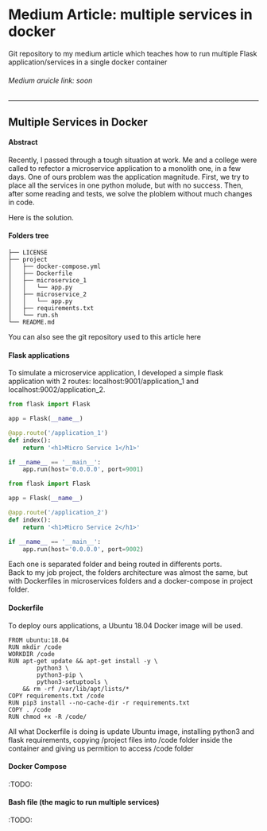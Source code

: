 # Medium Article: multiple services in docker
Git repository to my medium article which teaches how to run multiple Flask application/services in a single docker container

###### Medium aruicle link: _soon_
---

## Multiple Services in Docker
#### Abstract
Recently, I passed through a tough situation at work. Me and a college were called to refector a microservice application to a monolith one, in a few days. One of ours problem was the application magnitude. First, we try to place all the services in one python molude, but with no success. Then, after some reading and tests, we solve the ploblem without much changes in code.

Here is the solution.

#### Folders tree
```
├── LICENSE
├── project
│   ├── docker-compose.yml
│   ├── Dockerfile
│   ├── microservice_1
│   │   └── app.py
│   ├── microservice_2
│   │   └── app.py
│   ├── requirements.txt
│   └── run.sh
└── README.md
```

You can also see the git repository used to this article here

#### Flask applications
To simulate a microservice application, I developed a simple flask application with 2 routes: localhost:9001/application_1 and localhost:9002/application_2.
``` python
from flask import Flask

app = Flask(__name__)

@app.route('/application_1')
def index():
    return '<h1>Micro Service 1</h1>'

if __name__ == '__main__':
    app.run(host='0.0.0.0', port=9001)
```
```python
from flask import Flask

app = Flask(__name__)

@app.route('/application_2')
def index():
    return '<h1>Micro Service 2</h1>'

if __name__ == '__main__':
    app.run(host='0.0.0.0', port=9002)
```
Each one is separated folder and being routed in differents ports.  
Back to my job project, the folders architecture was almost the same, but with Dockerfiles in microservices folders and a docker-compose in project folder.  

#### Dockerfile
To deploy ours applications, a Ubuntu 18.04 Docker image will be used.
```
FROM ubuntu:18.04
RUN mkdir /code
WORKDIR /code
RUN apt-get update && apt-get install -y \
        python3 \
        python3-pip \
        python3-setuptools \
    && rm -rf /var/lib/apt/lists/*
COPY requirements.txt /code
RUN pip3 install --no-cache-dir -r requirements.txt
COPY . /code
RUN chmod +x -R /code/
```
All what Dockerfile is doing is update Ubuntu image, installing python3 and flask requirements, copying /project files into /code folder inside the container and giving us permition to access /code folder

#### Docker Compose
:TODO:

#### Bash file (the magic to run multiple services)
:TODO:
